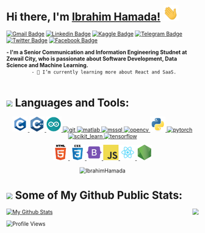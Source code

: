 # Hi there, I'm [Ibrahim Hamada!](https://github.com/ibrahimhamada) <img src="https://github.com/AbdallahHemdan/AbdallahHemdan/blob/master/wave.gif" width="40px" height="40px">
[![Gmail Badge](https://img.shields.io/badge/-Gmail-c14438?style=flat&logo=Gmail&logoColor=white)](mailto:s-ibrahimhamada@zewailcity.edu.eg "s-ibrahimhamada@zewailcity.edu.eg")
[![Linkedin Badge](https://img.shields.io/badge/-LinkedIn-0072b1?style=flat&logo=Linkedin&logoColor=white)](https://www.linkedin.com/in/ibrahim-hamada-158669218 "Connect on LinkedIn")
[![Kaggle Badge](https://img.shields.io/badge/-Kaggle-0078FF?style=flat&logo=Kaggle&logoColor=white)](https://www.kaggle.com/ibrahimhamada "Connect on Kaggle")
[![Telegram Badge](https://img.shields.io/badge/-Telegram-0088CC?style=flat&logo=Telegram&logoColor=white)](https://t.me/himahamada "Contact on Telegram")
[![Twitter Badge](https://img.shields.io/badge/-Twitter-00acee?style=flat&logo=Twitter&logoColor=white)](https://twitter.com/intent/follow?screen_name=hemaa43 "Follow on Twitter")
[![Facebook Badge](https://img.shields.io/badge/-Facebook-0078FF?style=flat&logo=Facebook&logoColor=white)](https://www.facebook.com/ibrahimhamada74/ "Connect on Facebook")
<div> <b> - I'm a Senior Communication and Information Engineering Studnet at Zewail City, who is passionate about Software Development, Data Science and Machine Learning. </b>
</div>


<div align="center">
  <code> - 🌱 I’m currently learning more about React and SaaS.
 </code>
</div>
  
<h1></h1>
 

# <img src="https://media1.giphy.com/media/1NYkJ0wTvncdXV5dN5/giphy.gif" width="50">  Languages and Tools: 
</div>

<div align="center">
  <a href="https://www.cprogramming.com/" target="_blank"> <img                                                           src="https://raw.githubusercontent.com/github/explore/80688e429a7d4ef2fca1e82350fe8e3517d3494d/topics/c/c.png" alt="c programming" width="40" height="40"/> </a> 
  <a href="https://www.programiz.com/cpp-programming" target="_blank"> <img  src="https://raw.githubusercontent.com/github/explore/80688e429a7d4ef2fca1e82350fe8e3517d3494d/topics/cpp/cpp.png" alt="c++ programming" width="40" height="40"/> </a> 
  <a href="https://www.arduino.cc/" target="_blank"> <img src="https://raw.githubusercontent.com/github/explore/80688e429a7d4ef2fca1e82350fe8e3517d3494d/topics/arduino/arduino.png" alt="arduino" width="40" height="40"/> </a> 
  <a href="https://git-scm.com/" target="_blank"> <img src="https://www.vectorlogo.zone/logos/git-scm/git-scm-icon.svg" alt="git" width="40" height="40"/> </a> 
  <a href="https://www.mathworks.com/" target="_blank"> <img src="https://upload.wikimedia.org/wikipedia/commons/2/21/Matlab_Logo.png" alt="matlab" width="40"
  height="40"/> </a> 
  <a href="https://www.microsoft.com/en-us/sql-server" target="_blank"> <img src="https://www.svgrepo.com/show/303229/microsoft-sql-server-logo.svg" alt="mssql"
  width="40" height="40"/> </a> <a href="https://opencv.org/" target="_blank"> <img src="https://www.vectorlogo.zone/logos/opencv/opencv-icon.svg" alt="opencv" width="40" height="40"/> </a>
  <a href="https://www.python.org" target="_blank"> <img src="https://raw.githubusercontent.com/devicons/devicon/master/icons/python/python-original.svg" alt="python" width="40" height="40"/> </a> 
  <a href="https://pytorch.org/" target="_blank"> <img src="https://www.vectorlogo.zone/logos/pytorch/pytorch-icon.svg" alt="pytorch" width="40" height="40"/> </a> 
  <a href="https://scikit-learn.org/" target="_blank"> <img src="https://upload.wikimedia.org/wikipedia/commons/0/05/Scikit_learn_logo_small.svg" alt="scikit_learn" width="40" height="40"/> </a> <a href="https://www.tensorflow.org" target="_blank"> <img src="https://www.vectorlogo.zone/logos/tensorflow/tensorflow-icon.svg" alt="tensorflow" width="40" height="40"/> </a> 
  
<a href="https://en.wikipedia.org/wiki/HTML" target="_blank"> <img src="https://raw.githubusercontent.com/github/explore/80688e429a7d4ef2fca1e82350fe8e3517d3494d/topics/html/html.png" alt="html" width="40" height="40"/> </a> 
<a href="https://en.wikipedia.org/wiki/CSS" target="_blank"> <img src="https://raw.githubusercontent.com/github/explore/80688e429a7d4ef2fca1e82350fe8e3517d3494d/topics/css/css.png" alt="css" width="40" height="40"/> </a> 
<a href="https://getbootstrap.com/" target="_blank"> <img src="https://raw.githubusercontent.com/devicons/devicon/master/icons/bootstrap/bootstrap-plain.svg" alt="bootstrap" width="40" height="40"/> </a> 
<a href="https://javascript.info/" target="_blank"> <img src="https://raw.githubusercontent.com/github/explore/80688e429a7d4ef2fca1e82350fe8e3517d3494d/topics/javascript/javascript.png" alt="javascript" width="40" height="40"/> </a> 
<a href="https://reactjs.org/" target="_blank"> <img src="https://raw.githubusercontent.com/github/explore/80688e429a7d4ef2fca1e82350fe8e3517d3494d/topics/react/react.png" alt="react" width="40" height="40"/> </a> 
<a href="https://nodejs.org/en/" target="_blank"> <img src="https://raw.githubusercontent.com/github/explore/80688e429a7d4ef2fca1e82350fe8e3517d3494d/topics/nodejs/nodejs.png" alt="nodejs" width="40" height="40"/> </a> 
</div>

<p></p>
<div align="center">
<p><img align="center" src="https://github-readme-stats.vercel.app/api/top-langs?username=ibrahimhamada&hide=Jupyter%20Notebook,CSS,SCSS,Less&show_icons=true&locale=en&layout=compact" alt="IbrahimHamada" /></p>
</div>

 <h1></h1>
 
# <img src="https://media.giphy.com/media/t7sEnf5w7wJ1CEPyy7/giphy.gif" width="35">  Some of My Github Public Stats: 
</div>

<a href="https://samujjwaal.tech/"><img src="https://github.com/samujjwaal/samujjwaal/raw/master/etc/coffee.png" align="right" height="275" /></a>
[![My Github Stats](https://github-readme-stats.vercel.app/api?username=Ibrahimhamada&show_icons=true&title_color=fff&icon_color=79ff97&text_color=9f9f9f&bg_color=151515)](https://github.com/ibrahimhamada)


![Profile Views](https://komarev.com/ghpvc/?username=ibrahimhamada&color=blue)




 <!-- 
<p>&nbsp;<img align="center" src="https://github-readme-stats.vercel.app/api?username=ibrahimhamada&count_private=true&show_icons=true&locale=en" alt="IbrahimHamada" /></p>

<p><img align="center" src="https://github-readme-streak-stats.herokuapp.com/?user=ibrahimhamada" alt="IbrahimHamada" /></p>

  
<p align="center"> <img src="https://komarev.com/ghpvc/?username=ibrahimhamada&label=Profile%20views&color=0e75b6&style=flat" alt="ibrahimhamada" /> </p>

</div>

 -->
  
  
  
